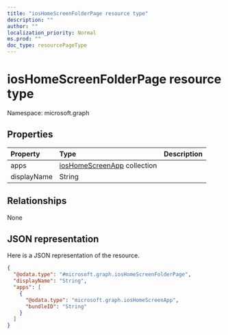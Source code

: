 ```yaml
---
title: "iosHomeScreenFolderPage resource type"
description: ""
author: ""
localization_priority: Normal
ms.prod: ""
doc_type: resourcePageType
---
```


# iosHomeScreenFolderPage resource type


Namespace: microsoft.graph



## Properties
|Property|Type|Description|
|:---|:---|:---|
|apps|[iosHomeScreenApp](../resources/ioshomescreenapp.md) collection||
|displayName|String||

## Relationships
None

## JSON representation
Here is a JSON representation of the resource.
<!-- {
  "blockType": "resource",
  "@odata.type": "microsoft.graph.iosHomeScreenFolderPage"
}
-->
``` json
{
  "@odata.type": "#microsoft.graph.iosHomeScreenFolderPage",
  "displayName": "String",
  "apps": [
    {
      "@odata.type": "microsoft.graph.iosHomeScreenApp",
      "bundleID": "String"
    }
  ]
}
```


